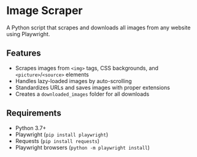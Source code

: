 # Image Scraper

A Python script that scrapes and downloads all images from any website using Playwright.

## Features

- Scrapes images from `<img>` tags, CSS backgrounds, and `<picture>`/`<source>` elements
- Handles lazy-loaded images by auto-scrolling
- Standardizes URLs and saves images with proper extensions
- Creates a `downloaded_images` folder for all downloads

## Requirements

- Python 3.7+
- Playwright (`pip install playwright`)
- Requests (`pip install requests`)
- Playwright browsers (`python -m playwright install`)


